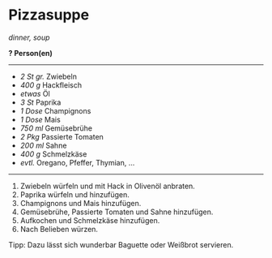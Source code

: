 # Pizzasuppe

*dinner, soup*

**? Person(en)**

---

- *2 St gr.* Zwiebeln
- *400 g* Hackfleisch
- *etwas* Öl
- *3 St* Paprika
- *1 Dose* Champignons
- *1 Dose* Mais
- *750 ml* Gemüsebrühe
- *2 Pkg* Passierte Tomaten
- *200 ml* Sahne
- *400 g* Schmelzkäse
- *evtl.* Oregano, Pfeffer, Thymian, ...

---

1. Zwiebeln würfeln und mit Hack in Olivenöl anbraten.
2. Paprika würfeln und hinzufügen.
3. Champignons und Mais hinzufügen.
4. Gemüsebrühe, Passierte Tomaten und Sahne hinzufügen.
5. Aufkochen und Schmelzkäse hinzufügen.
6. Nach Belieben würzen.

Tipp: Dazu lässt sich wunderbar Baguette oder Weißbrot servieren.
